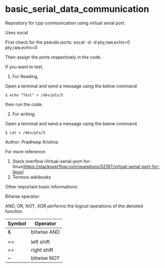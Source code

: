 # basic_serial_data_communication

Repository for cpp communication using virtual serial port. 

Uses socat

First check for the pseudo ports:
socat -d -d pty,raw,echo=0 pty,raw,echo=0

Then assign the ports respectively in the code. 

If you want to test, 

1. For Reading, 

Open a terminal and send a message using the below command 

	$ echo "Test" > /dev/pts/5

then run the code.

2. For writing. 

Open a terminal and send a message using the below command 

	$ cat < /dev/pts/5

Author: Pradheep Krishna

For more reference:
1. Stack overflow-Virtual-serial-port-for-linux(https://stackoverflow.com/questions/52187/virtual-serial-port-for-linux)
2. Termios wikibooks

Other important basic informations:

Bitwise operator:

AND, OR, NOT, XOR performs the logical operations of the denoted function. 

|  Symbol | Operator       |
|---------|--------------  |
|    &    |  bitwise AND   |
|    |    | bitwise inc OR |
|    <<   |  left shift    |
|    >>   |  right shift   |
|    ~    |  bitwise NOT   |




